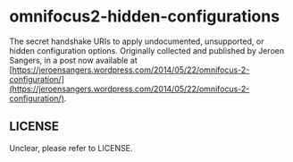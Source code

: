 # omnifocus2-hidden-configurations

The secret handshake URIs to apply undocumented, unsupported, or hidden configuration options. Originally collected and published by Jeroen Sangers, in a post now available at [https://jeroensangers.wordpress.com/2014/05/22/omnifocus-2-configuration/](https://jeroensangers.wordpress.com/2014/05/22/omnifocus-2-configuration/).

## LICENSE

Unclear, please refer to LICENSE.

